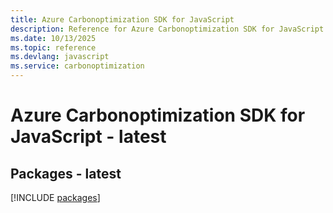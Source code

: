 ```yaml
---
title: Azure Carbonoptimization SDK for JavaScript
description: Reference for Azure Carbonoptimization SDK for JavaScript
ms.date: 10/13/2025
ms.topic: reference
ms.devlang: javascript
ms.service: carbonoptimization
---
```

# Azure Carbonoptimization SDK for JavaScript - latest
## Packages - latest
[!INCLUDE [packages](carbonoptimization-index.md)]